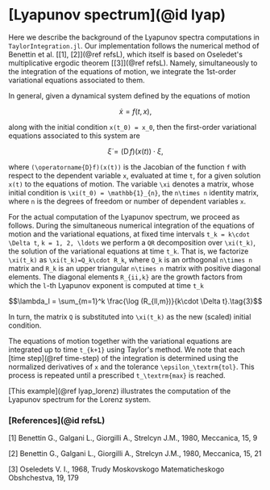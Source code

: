 # [Lyapunov spectrum](@id lyap)

Here we describe the background of the Lyapunov spectra computations in
`TaylorIntegration.jl`. Our implementation follows the numerical method
of Benettin et al. [[1], [2]](@ref refsL),
which itself is based on
Oseledet's multiplicative ergodic theorem [[3]](@ref refsL). Namely, simultaneously to the
integration of the equations of motion, we integrate the 1st-order variational
equations associated to them.

In general, given a dynamical system defined by the equations of motion
```math
\dot{x} = f(t, x),\tag{1}
```
along with the initial condition ``x(t_0) = x_0``, then the first-order
variational equations associated to this system are
```math
\dot{\xi} = (\operatorname{D}f)(x(t))\cdot \xi,\tag{2}
```
where ``(\operatorname{D}f)(x(t))`` is the Jacobian of the function ``f`` with
respect to the dependent variable ``x``, evaluated at time ``t``, for a given
solution ``x(t)`` to the equations of motion. The variable ``\xi`` denotes a
matrix, whose initial condition is ``\xi(t_0) = \mathbb{1}_{n}``,
the ``n\times n`` identity matrix, where ``n`` is the degrees of freedom or number
of dependent variables ``x``.

For the actual computation of the Lyapunov spectrum, we proceed as follows.
During the simultaneous numerical integration of the equations of motion and the
variational equations, at fixed time intervals ``t_k = k\cdot \Delta t``,
``k = 1, 2, \ldots`` we perform a ``QR`` decomposition over ``\xi(t_k)``, the
solution of the variational equations at time ``t_k``. That is, we factorize
``\xi(t_k)`` as ``\xi(t_k)=Q_k\cdot R_k``, where ``Q_k`` is an orthogonal ``n\times n``
matrix and ``R_k`` is an upper triangular ``n\times n`` matrix with positive diagonal
elements. The diagonal elements ``R_{ii,k}`` are the growth
factors from which the ``l``-th Lyapunov exponent is computed at time ``t_k``
```math
\lambda_l = \sum_{m=1}^k \frac{\log (R_{ll,m})}{k\cdot \Delta t}.\tag{3}
```
In turn, the matrix ``Q`` is substituted into ``\xi(t_k)`` as the new (scaled)
initial condition.

The equations of motion together with the variational equations are integrated
up to time ``t_{k+1}`` using Taylor's method. We note that each [time step](@ref time-step)
of the integration is determined using the normalized derivatives of ``x`` and the
tolerance ``\epsilon_\textrm{tol}``. This process is repeated until a prescribed
``t_\textrm{max}`` is reached.

[This example](@ref lyap_lorenz) illustrates the computation
of the Lyapunov spectrum for the Lorenz system.


### [References](@id refsL)

[1] Benettin G., Galgani L., Giorgilli A., Strelcyn J.M., 1980, Meccanica, 15, 9

[2] Benettin G., Galgani L., Giorgilli A., Strelcyn J.M., 1980, Meccanica, 15, 21

[3] Oseledets V. I., 1968, Trudy Moskovskogo Matematicheskogo Obshchestva, 19, 179
